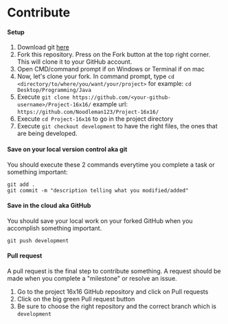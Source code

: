 # Contribute

#### Setup
1. Download git [here](https://git-scm.com/downloads)
2. Fork this repository. Press on the Fork button at the top right corner. This will clone it to your GitHub account.
3. Open CMD/command prompt if on Windows or Terminal if on mac
4. Now, let's clone your fork. In command prompt, type ```cd <directory/to/where/you/want/your/project>``` for example: ```cd Desktop/Programming/Java```
5. Execute ```git clone https://github.com/<your-github-username>/Project-16x16/``` example url: ```https://github.com/Noodleman123/Project-16x16/```
6. Execute ```cd Project-16x16``` to go in the project directory
7. Execute ```git checkout development``` to have the right files, the ones that are being developed.

#### Save on your local version control aka git
You should execute these 2 commands everytime you complete a task or something important:
```
git add .
git commit -m "description telling what you modified/added"
```

#### Save in the cloud aka GitHub
You should save your local work on your forked GitHub when you accomplish something important.
```
git push development
```

#### Pull request
A pull request is the final step to contribute something. A request should be made when you complete a "milestone" or resolve an issue.
1. Go to the project 16x16 GitHub repository and click on Pull requests
2. Click on the big green Pull request button
3. Be sure to choose the right repository and the correct branch which is `development`
